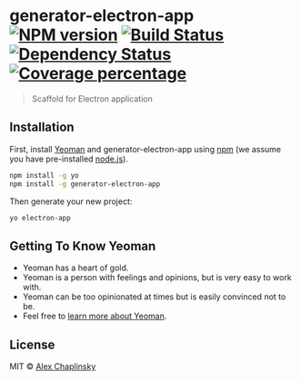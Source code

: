 # generator-electron-app [![NPM version][npm-image]][npm-url] [![Build Status][travis-image]][travis-url] [![Dependency Status][daviddm-image]][daviddm-url] [![Coverage percentage][coveralls-image]][coveralls-url]
> Scaffold for Electron application

## Installation

First, install [Yeoman](http://yeoman.io) and generator-electron-app using [npm](https://www.npmjs.com/) (we assume you have pre-installed [node.js](https://nodejs.org/)).

```bash
npm install -g yo
npm install -g generator-electron-app
```

Then generate your new project:

```bash
yo electron-app
```

## Getting To Know Yeoman

 * Yeoman has a heart of gold.
 * Yeoman is a person with feelings and opinions, but is very easy to work with.
 * Yeoman can be too opinionated at times but is easily convinced not to be.
 * Feel free to [learn more about Yeoman](http://yeoman.io/).

## License

MIT © [Alex Chaplinsky]()


[npm-image]: https://badge.fury.io/js/generator-electron-app.svg
[npm-url]: https://npmjs.org/package/generator-electron-app
[travis-image]: https://travis-ci.org/alchapone/generator-electron-app.svg?branch=master
[travis-url]: https://travis-ci.org/alchapone/generator-electron-app
[daviddm-image]: https://david-dm.org/alchapone/generator-electron-app.svg?theme=shields.io
[daviddm-url]: https://david-dm.org/alchapone/generator-electron-app
[coveralls-image]: https://coveralls.io/repos/alchapone/generator-electron-app/badge.svg
[coveralls-url]: https://coveralls.io/r/alchapone/generator-electron-app
